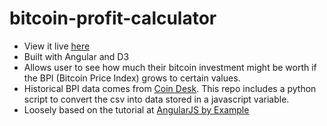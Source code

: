 # bitcoin-profit-calculator

* View it live [here](http://sameerank.xyz/bitcoin-profit-calculator)
* Built with Angular and D3
* Allows user to see how much their bitcoin investment might be worth if the BPI (Bitcoin Price Index) grows to certain values.
* Historical BPI data comes from [Coin Desk](http://www.coindesk.com/price/). This repo includes a python script to convert the csv into data stored in a javascript variable.
* Loosely based on the tutorial at [AngularJS by Example](https://github.com/mjhea0/thinkful-angular)
